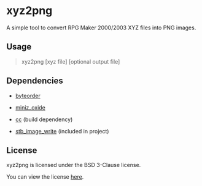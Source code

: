 # xyz2png
A simple tool to convert RPG Maker 2000/2003 XYZ files into PNG images.

## Usage
> xyz2png [xyz file] [optional output file]

## Dependencies
* [byteorder](https://github.com/BurntSushi/byteorder)
* [miniz_oxide](https://github.com/Frommi/miniz_oxide)

* [cc](https://github.com/alexcrichton/cc-rs) (build dependency)
* [stb_image_write](https://github.com/nothings/stb/blob/master/stb_image_write.h) (included in project)

## License
xyz2png is licensed under the BSD 3-Clause license.

You can view the license [here](LICENSE).

